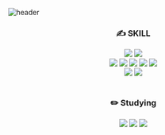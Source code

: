<!--
**kimmand0o0/kimmand0o0** is a ✨ _special_ ✨ repository because its `README.md` (this file) appears on your GitHub profile.

Here are some ideas to get you started:

- 🔭 I’m currently working on ...
- 🌱 I’m currently learning ...
- 👯 I’m looking to collaborate on ...
- 🤔 I’m looking for help with ...
- 💬 Ask me about ...
- 📫 How to reach me: ...
- 😄 Pronouns: ...
- ⚡ Fun fact: ...
-->

![header](https://capsule-render.vercel.app/api?type=Waving&color=D6C6B6&height=300&section=header&text=KimMandoo's%20Github&fontSize=30&desc=😆Hello!%20저는%20풀스택%20개발자가%20되기%20위해%20공부중인%20김혜란입니다.📚)
<div align=center>


  <h3> ✍️ SKILL </h3>
<img src="https://img.shields.io/badge/JavaScript-F7DF1E?style=flat&logo=javascript&logoColor=white"/>
<img src="https://img.shields.io/badge/NodeJs-339933?style=flat&logo=nodedotjs&logoColor=white"/>
<br />
<img src="https://img.shields.io/badge/Amazon AWS-232F3E?style=flat&logo=amazonaws&logoColor=white"/>
<img src="https://img.shields.io/badge/Amazon EC2-FF9900?style=flat&logo=amazonec2&logoColor=white"/>
<img src="https://img.shields.io/badge/Amazon ECS-FF9900?style=flat&logo=amazonecs&logoColor=white"/>
<img src="https://img.shields.io/badge/Amazon RDS-527FFF?style=flat&logo=amazonrds&logoColor=white"/>
<img src="https://img.shields.io/badge/Amazon S3-569A31?style=flat&logo=amazons3&logoColor=white"/>
<br />
<img src="https://img.shields.io/badge/MongoDB-47A248?style=flat&logo=mongodb&logoColor=white"/>
<img src="https://img.shields.io/badge/MySQL-4479A1?style=flat&logo=mysql&logoColor=white"/>
  
  <br />
  <br />
  <h3> ✏️ Studying </h3>
  <img src="https://img.shields.io/badge/TypeScipt-3178C6?style=flat&logo=typescript&logoColor=white"/>
  <img src="https://img.shields.io/badge/NestJs-E0234E?style=flat&logo=nestjs&logoColor=white"/>
  <img src="https://img.shields.io/badge/Reack-61DAFB?style=flat&logo=react&logoColor=white"/>
  
<!-- 백준 티어 카드인데.. 어케 쓰는 지 아직 모르겠음 
[![Solved.ac
프로필](http://mazassumnida.wtf/api/v2/generate_badge?boj=kimmand0o0)](https://solved.ac/kimmand0o0)
 -->
<!--  내 깃허브에서 많이 쓰인 언어 목록 보여주는 것 같음 나중에 써보기
[![Top Langs](https://github-readme-stats.vercel.app/api/top-langs/?username=kimmand0o0&layout=compact)](https://github.com/kimmand0o0/github-readme-stats) -->
 
  
  </div>

